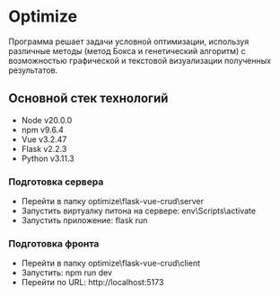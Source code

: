# Optimize
Программа решает задачи условной оптимизации, используя различные методы (метод Бокса и генетический алгоритм) с возможностью графической и текстовой визуализации полученных результатов.

## Основной стек технологий
- Node v20.0.0
- npm v9.6.4
- Vue v3.2.47
- Flask v2.2.3
- Python v3.11.3

### Подготовка сервера
- Перейти в папку optimize\flask-vue-crud\server
- Запустить виртуалку питона на сервере: env\Scripts\activate
- Запустить приложение: flask run

### Подготовка фронта
- Перейти в папку optimize\flask-vue-crud\client
- Запустить: npm run dev
- Перейти по URL: http://localhost:5173
